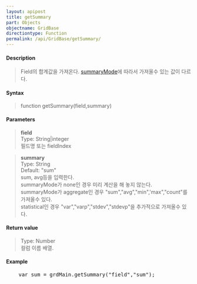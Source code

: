 ```yaml
---
layout: apipost
title: getSummary
part: Objects
objectname: GridBase
directiontype: Function
permalink: /api/GridBase/getSummary/
---
```



#### Description

> Field의 합계값을 가져온다. [summaryMode](/api/types/summaryMode/)에 따라서 가져올수 있는 값이 다르다.  

#### Syntax

> function getSummary(field,summary)  

#### Parameters

> **field**  
> Type: String\|integer  
> 필드명 또는 fieldIndex  

> **summary**  
> Type: String  
> Default: "sum"  
> sum, avg등을 입력한다.  
> summaryMode가 none인 경우 미리 계산을 해 놓지 않는다.  
> summaryMode가 aggregate인 경우 "sum","avg","min",'max","count"를 가져올수 있다.  
> statistical인 경우 "var","varp","stdev","stdevp"을 추가적으로 가져올수 있다.  

#### Return value

> Type: Number  
> 컬럼 이름 배열.  

#### Example

<pre class="prettyprint">
    var sum = grdMain.getSummary("field","sum");
</pre>
